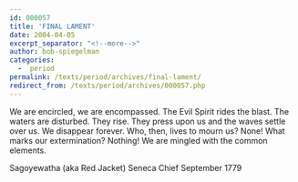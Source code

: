 ```yaml
---
id: 000057
title: 'FINAL LAMENT'
date: 2004-04-05
excerpt_separator: "<!--more-->"
author: bob-spiegelman
categories:
  -  period
permalink: /texts/period/archives/final-lament/
redirect_from: /texts/period/archives/000057.php
---
```


We are encircled, we are encompassed. The Evil Spirit rides the blast. The waters are disturbed. They rise. They press upon us and the waves settle over us. We disappear forever. Who, then, lives to mourn us? None! What marks our extermination? Nothing! We are mingled with the common elements.

Sagoyewatha (aka Red Jacket)
Seneca Chief
September 1779
